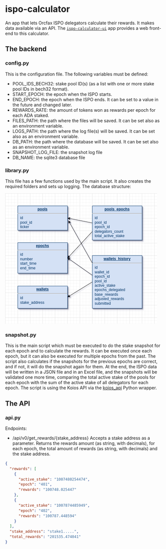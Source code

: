 # ispo-calculator
An app that lets Orcfax ISPO delegators calculate their rewards. It makes data available via an API. 
The [`ispo-calculator-ui`](https://github.com/orcfax/ispo-calculator-ui) app provides a web front-end to this calculator.

## The backend
### config.py
This is the configuration file. The following variables must be defined:
- POOL_IDS_BECH32: stake pool ID(s) (as a list with one or more stake pool IDs in bech32 format).
- START_EPOCH: the epoch when the ISPO starts.
- END_EPOCH: the epoch when the ISPO ends. It can be set to a value in the future and changed later.
- REWARDS_RATE: the amount of tokens won as rewards per epoch for each ADA staked.
- FILES_PATH: the path where the files will be saved. It can be set also as an environment variable.
- LOGS_PATH: the path where the log file(s) will be saved. It can be set also as an environment variable.
- DB_PATH: the path where the database will be saved. It can be set also as an environment variable.
- SNAPSHOT_LOG_FILE: the snapshot log file
- DB_NAME: the sqlite3 database file

### library.py
This file has a few functions used by the main script. It also creates the required folders and sets up logging.
The database structure:

![OrcFax ISPO Database](doc/fax_ispo_database.png)

### snapshot.py
This is the main script which must be executed to do the stake snapshot for each epoch and to calculate the rewards.
It can be executed once each epoch, but it can also be executed for multiple epochs from the past.
The script also calculates if the snapshots for the previous epochs are correct, and if not, it will do the snapshot 
again for them. At the end, the ISPO data will be written in a JSON file and in an Excel file, and the snapshots 
will be validated one more time, comparing the total active stake of the pools for each epoch with the sum of the 
active stake of all delegators for each epoch.
The script is using the Koios API via the [koios_api](https://github.com/cardano-apexpool/koios-api-python) 
Python wrapper.

## The API
### api.py
Endpoints:
- /api/v0/get_rewards/{stake_address}
Accepts a stake address as a parameter. Returns the rewards amount (as string, with decimals), for each epoch, 
the total amount of rewards (as string, with decimals) and the stake address.
```json
{
  "rewards": [
    {
      "active_stake": "1007480254474", 
      "epoch": "401", 
      "rewards": "100748.025447"
    }, 
    {
      "active_stake": "1007874485949", 
      "epoch": "402", 
      "rewards": "100787.448594"
    }
  ], 
  "stake_address": "stake1.....", 
  "total_rewards": "201535.474041"
}
```
